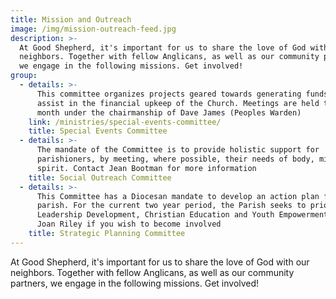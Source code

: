 ```yaml
---
title: Mission and Outreach
image: /img/mission-outreach-feed.jpg
description: >-
  At Good Shepherd, it's important for us to share the love of God with our
  neighbors. Together with fellow Anglicans, as well as our community partners,
  we engage in the following missions. Get involved!
group:
  - details: >-
      This committee organizes projects geared towards generating funds to
      assist in the financial upkeep of the Church. Meetings are held twice a
      month under the chairmanship of Dave James (Peoples Warden)
    link: /ministries/special-events-committee/
    title: Special Events Committee
  - details: >-
      The mandate of the Committee is to provide holistic support for
      parishioners, by meeting, where possible, their needs of body, mind and
      spirit. Contact Jean Bootman for more information
    title: Social Outreach Committee
  - details: >-
      This Committee has a Diocesan mandate to develop an action plan for the
      parish. For the current two year period, the Parish seeks to prioritise
      Leadership Development, Christian Education and Youth Empowerment. Contact
      Joan Riley if you wish to become involved
    title: Strategic Planning Committee
---
```

At Good Shepherd, it's important for us to share the love of God with our neighbors. Together with fellow Anglicans, as well as our community partners, we engage in the following missions. Get involved!
